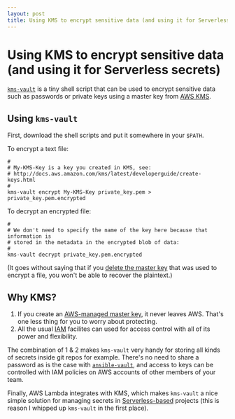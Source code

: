 ```yaml
---
layout: post
title: Using KMS to encrypt sensitive data (and using it for Serverless secrets)
---
```


# Using KMS to encrypt sensitive data (and using it for Serverless secrets)

[`kms-vault`](https://gist.github.com/hassy/96256cfde707fed40714c02b64f8049e) is a tiny shell script that can be used to encrypt sensitive data such as passwords or private keys using a master key from [AWS KMS](https://aws.amazon.com/kms/).

## Using `kms-vault`

First, download the shell scripts and put it somewhere in your `$PATH`.

To encrypt a text file:

```shell
#
# My-KMS-Key is a key you created in KMS, see:
# http://docs.aws.amazon.com/kms/latest/developerguide/create-keys.html
#
kms-vault encrypt My-KMS-Key private_key.pem > private_key.pem.encrypted
```

To decrypt an encrypted file:

```shell
#
# We don't need to specify the name of the key here because that information is 
# stored in the metadata in the encrypted blob of data:
#
kms-vault decrypt private_key.pem.encrypted
```

(It goes without saying that if you [delete the master key](http://docs.aws.amazon.com/kms/latest/developerguide/deleting-keys.html) that was used to encrypt a file, you won't be able to recover the plaintext.)

## Why KMS?

1. If you create an [AWS-managed master key](http://docs.aws.amazon.com/kms/latest/developerguide/concepts.html#master_keys), it never leaves AWS. That's one less thing for you to worry about protecting.
2. All the usual [IAM](https://aws.amazon.com/iam/) facilites can used for access control with all of its power and flexibility.

The combination of 1 & 2 makes `kms-vault` very handy for storing all kinds of secrets inside git repos for example. There's no need to share a password as is the case with [`ansible-vault`](http://docs.ansible.com/ansible/latest/playbooks_vault.html), and access to keys can be controlled with IAM policies on AWS accounts of other members of your team.

Finally, AWS Lambda integrates with KMS, which makes `kms-vault` a nice simple solution for managing secrets in [Serverless-based](https://serverless.com/) projects (this is reason I whipped up `kms-vault` in the first place).
